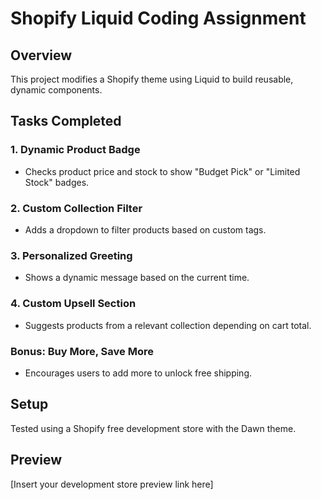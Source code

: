 # Shopify Liquid Coding Assignment

## Overview
This project modifies a Shopify theme using Liquid to build reusable, dynamic components.

## Tasks Completed

### 1. Dynamic Product Badge
- Checks product price and stock to show "Budget Pick" or "Limited Stock" badges.

### 2. Custom Collection Filter
- Adds a dropdown to filter products based on custom tags.

### 3. Personalized Greeting
- Shows a dynamic message based on the current time.

### 4. Custom Upsell Section
- Suggests products from a relevant collection depending on cart total.

### Bonus: Buy More, Save More
- Encourages users to add more to unlock free shipping.

## Setup
Tested using a Shopify free development store with the Dawn theme.

## Preview
[Insert your development store preview link here]
